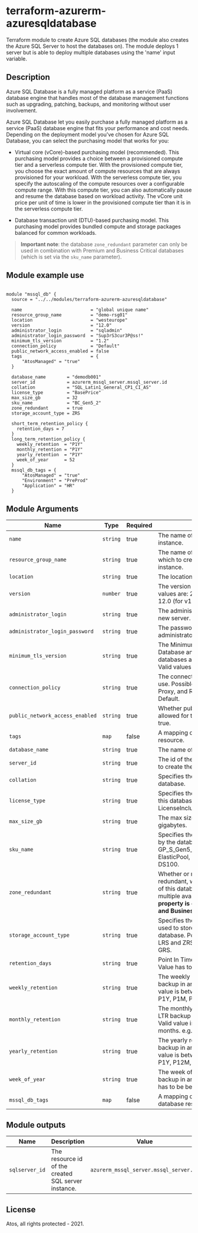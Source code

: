 # terraform-azurerm-azuresqldatabase
Terraform module to create Azure SQL databases (the module also creates the Azure SQL Server to host the databases on).
The module deploys 1 server but is able to deploy multiple databases using the 'name' input variable.

## Description
Azure SQL Database is a fully managed platform as a service (PaaS) database engine that handles most of the database management functions such as upgrading, patching, backups, and monitoring without user involvement.

Azure SQL Database let you easily purchase a fully managed platform as a service (PaaS) database engine that fits your performance and cost needs. Depending on the deployment model you've chosen for Azure SQL Database, you can select the purchasing model that works for you:

- Virtual core (vCore)-based purchasing model (recommended). This purchasing model provides a choice between a provisioned compute tier and a serverless compute tier. With the provisioned compute tier, you choose the exact amount of compute resources that are always provisioned for your workload. With the serverless compute tier, you specify the autoscaling of the compute resources over a configurable compute range. With this compute tier, you can also automatically pause and resume the database based on workload activity. The vCore unit price per unit of time is lower in the provisioned compute tier than it is in the serverless compute tier.

- Database transaction unit (DTU)-based purchasing model. This purchasing model provides bundled compute and storage packages balanced for common workloads.

> **Important note**: the database `zone_redundant` parameter can only be used in combination with Premium and Business Critical databases (which is set via the `sku_name` parameter).

## Module example use
```hcl

module "mssql_db" {
  source = "../../modules/terraform-azurerm-azuresqldatabase"

  name                          = "global unique name"
  resource_group_name           = "demo-rsg01"
  location                      = "westeurope"
  version                       = "12.0"
  administrator_login           = "sqladmin"
  administrator_login_password  = "Sup3rS3cur3P@ss!"
  minimum_tls_version           = "1.2"
  connection_policy             = "Default"
  public_network_access_enabled = false
  tags                          = {
      "AtosManaged" = "true"
  }

  database_name        = "demodb001"
  server_id            = azurerm_mssql_server.mssql_server.id
  collation            = "SQL_Latin1_General_CP1_CI_AS"
  license_type         = "BasePrice"
  max_size_gb          = 32
  sku_name             = "BC_Gen5_2"
  zone_redundant       = true
  storage_account_type = ZRS

  short_term_retention_policy {
    retention_days = 7
  }
  long_term_retention_policy {
    weekly_retention  = "P1Y"
    monthly_retention = "P1Y"
    yearly_retention  = "P1Y"
    week_of_year      = 52
  }
  mssql_db_tags = {
      "AtosManaged" = "true"
      "Environment" = "PreProd"
      "Application" = "HR"
  }
```

## Module Arguments

| Name | Type | Required | Description |
| --- | --- | --- | --- |
| `name` | `string` | true | The name of the MS SQL server instance. |
| `resource_group_name` | `string` | true | The name of the resource group in which to create the MS SQL server instance. |
| `location` | `string` | true | The location of the resource group. |
| `version` | `number` | true | The version for the new server. Valid values are: 2.0 (for v11 server) and 12.0 (for v12 server).|
| `administrator_login` | `string` | true | The administrator login name for the new server.|
| `administrator_login_password` | `string` | true |The password associated with the administrator_login user.|
| `minimum_tls_version` | `string` | true | The Minimum TLS Version for all SQL Database and SQL Data Warehouse databases associated with the server. Valid values are: 1.0, 1.1 and 1.2.|
| `connection_policy` | `string` | true |The connection policy the server will use. Possible values are Default, Proxy, and Redirect. Defaults to Default. |
| `public_network_access_enabled` | `string` | true | Whether public network access is allowed for this server. Defaults to true.|
| `tags` | `map` | false | A mapping of tags to assign to the resource. |
| `database_name` | `string` | true | The name of the MS SQL Database.|
| `server_id` | `string` | true | The id of the Ms SQL Server on which to create the database.|
| `collation` | `string` | true | Specifies the collation of the database.|
| `license_type` | `string` | true | Specifies the license type applied to this database. Possible values are LicenseIncluded and BasePrice.|
| `max_size_gb` | `string` | true | The max size of the database in gigabytes.|
| `sku_name` | `string` | true | Specifies the name of the SKU used by the database. For example, GP_S_Gen5_2,HS_Gen4_1,BC_Gen5_2, ElasticPool, Basic, S0, P2 ,DW100c, DS100.|
| `zone_redundant` | `string` | true | Whether or not this database is zone redundant, which means the replicas of this database will be spread across multiple availability zones. **This property is only settable for Premium and Business Critical databases.**|
| `storage_account_type` | `string` | true | Specifies the storage account type used to store backups for this database. Possible values are GRS, LRS and ZRS. The default value is GRS.|
| `retention_days` | `string` | true | Point In Time Restore configuration. Value has to be between 7 and 35.|
| `weekly_retention` | `string` | true | The weekly retention policy for an LTR backup in an ISO 8601 format. Valid value is between 1 to 520 weeks. e.g. P1Y, P1M, P1W or P7D.|
| `monthly_retention` | `string` | true | The monthly retention policy for an LTR backup in an ISO 8601 format. Valid value is between 1 to 120 months. e.g. P1Y, P1M, P4W or P30D.|
| `yearly_retention` | `string` | true | The yearly retention policy for an LTR backup in an ISO 8601 format. Valid value is between 1 to 10 years. e.g. P1Y, P12M, P52W or P365D.|
| `week_of_year` | `string` | true | The week of year to take the yearly backup in an ISO 8601 format. Value has to be between 1 and 52.|
| `mssql_db_tags` | `map` | false | A mapping of tags to assign to the database resource. |

## Module outputs

| Name | Description | Value
| --- | --- | --- |
| `sqlserver_id` | The resource id of the created SQL server instance. | `azurerm_mssql_server.mssql_server.id` |

## License
Atos, all rights protected - 2021.
